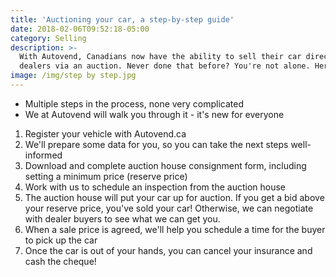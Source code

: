 ```yaml
---
title: 'Auctioning your car, a step-by-step guide'
date: 2018-02-06T09:52:18-05:00
category: Selling
description: >-
  With Autovend, Canadians now have the ability to sell their car directly to
  dealers via an auction. Never done that before? You're not alone. Here's how.
image: /img/step by step.jpg
---
```

* Multiple steps in the process, none very complicated
* We at Autovend will walk you through it - it's new for everyone

1. Register your vehicle with Autovend.ca
2. We'll prepare some data for you, so you can take the next steps well-informed
3. Download and complete auction house consignment form, including setting a minimum price (reserve price)
4. Work with us to schedule an inspection from the auction house
5. The auction house will put your car up for auction. If you get a bid above your reserve price, you've sold your car! Otherwise, we can negotiate with dealer buyers to see what we can get you.
6. When a sale price is agreed, we'll help you schedule a time for the buyer to pick up the car
7. Once the car is out of your hands, you can cancel your insurance and cash the cheque!
